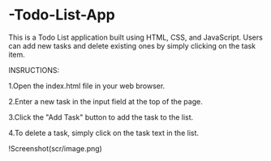# -Todo-List-App

This is a Todo List application built using HTML, CSS, and JavaScript. Users can add new tasks and delete existing ones by simply clicking on the task item.

INSRUCTIONS:


1.Open the index.html file in your web browser.


2.Enter a new task in the input field at the top of the page.


3.Click the "Add Task" button to add the task to the list.


4.To delete a task, simply click on the task text in the list.


!Screenshot(scr/image.png)

